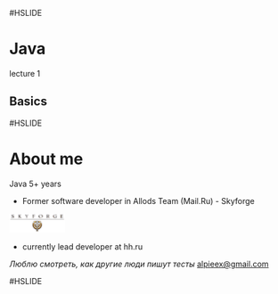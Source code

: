 #HSLIDE
# Java
lecture 1
## Basics

#HSLIDE
# About me
Java 5+ years
- Former software developer in Allods Team (Mail.Ru) - Skyforge
<img src="lecture01/presentation/assets/img/sf.png" alt="sf" style="width: 100px;"/>

- currently lead developer at hh.ru

*Люблю смотреть, как другие люди пишут тесты*
alpieex@gmail.com

#HSLIDE